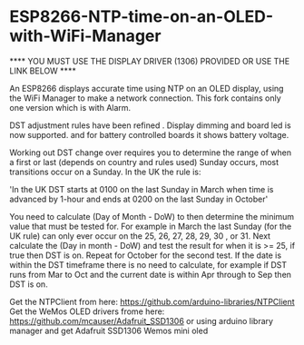 # ESP8266-NTP-time-on-an-OLED-with-WiFi-Manager

**** YOU MUST USE THE DISPLAY DRIVER (1306) PROVIDED OR USE THE LINK BELOW **** 

An ESP8266 displays accurate time using NTP on an OLED display, using the WiFi Manager to make a network connection.
This fork contains only one version which is with Alarm.

DST adjustment rules have been refined .
Display dimming and board led is now supported.
and for battery controlled boards it shows battery voltage.

Working out DST change over requires you to determine the range of when a first or last (depends on country and rules used) Sunday occurs, most transitions occur on a Sunday. In the UK the rule is:

'In the UK DST starts at 0100 on the last Sunday in March when time is advanced by 1-hour and ends at 0200 on the last Sunday in October'

You need to calculate (Day of Month - DoW) to then determine the minimum value that must be tested for. For example in March the last Sunday (for the UK rule) can only ever occur on the 25, 26, 27, 28, 29, 30 , or 31. Next calculate the (Day in month - DoW) and test the result for when it is >= 25, if true then DST is on. Repeat for October for the second test. If the date is within the DST timeframe there is no need to calculate, for example if DST runs from Mar to Oct and the current date is within Apr through to Sep then DST is on.

Get the NTPClient from here: https://github.com/arduino-libraries/NTPClient
Get the WeMos OLED drivers frome here: https://github.com/mcauser/Adafruit_SSD1306 or using arduino library manager and get Adafruit SSD1306 Wemos mini oled
